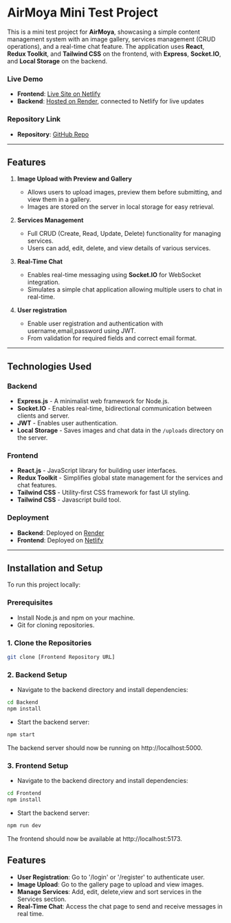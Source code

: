 # AirMoya Mini Test Project

This is a mini test project for **AirMoya**, showcasing a simple content management system with an image gallery, services management (CRUD operations), and a real-time chat feature. The application uses **React**, **Redux Toolkit**, and **Tailwind CSS** on the frontend, with **Express**, **Socket.IO**, and **Local Storage** on the backend.

### Live Demo
- **Frontend**: [Live Site on Netlify](https://airmoya-crud.netlify.app/)
- **Backend**: [Hosted on Render](https://airmoya-test-crud.onrender.com), connected to Netlify for live updates

### Repository Link
- **Repository**: [GitHub Repo](https://github.com/FevenSeyfu/Airmoya-test-crud)
---

## Features

1. **Image Upload with Preview and Gallery**
   - Allows users to upload images, preview them before submitting, and view them in a gallery.
   - Images are stored on the server in local storage for easy retrieval.

2. **Services Management**
   - Full CRUD (Create, Read, Update, Delete) functionality for managing services.
   - Users can add, edit, delete, and view details of various services.

3. **Real-Time Chat**
   - Enables real-time messaging using **Socket.IO** for WebSocket integration.
   - Simulates a simple chat application allowing multiple users to chat in real-time.

3. **User registration**
   - Enable user registration and authentication with username,email,password using JWT.
   - From validation for required fields and correct email format.

---

## Technologies Used

### Backend

- **Express.js** - A minimalist web framework for Node.js.
- **Socket.IO** - Enables real-time, bidirectional communication between clients and server.
- **JWT** - Enables user authentication.
- **Local Storage** - Saves images and chat data in the `/uploads` directory on the server.

### Frontend

- **React.js** - JavaScript library for building user interfaces.
- **Redux Toolkit** - Simplifies global state management for the services and chat features.
- **Tailwind CSS** - Utility-first CSS framework for fast UI styling.
- **Tailwind CSS** - Javascript build tool.

### Deployment

- **Backend**: Deployed on [Render](https://render.com/)
- **Frontend**: Deployed on [Netlify](https://www.netlify.com/)

---

## Installation and Setup

To run this project locally:

### Prerequisites
- Install Node.js and npm on your machine.
- Git for cloning repositories.

### 1. Clone the Repositories

```bash
git clone [Frontend Repository URL]
```
### 2. Backend Setup
- Navigate to the backend directory and install dependencies:

```bash
cd Backend
npm install
```

- Start the backend server:

```bash
npm start
```
The backend server should now be running on http://localhost:5000.

### 3. Frontend Setup
- Navigate to the backend directory and install dependencies:

```bash
cd Frontend
npm install
```

- Start the backend server:

```bash
npm run dev
```
The frontend should now be available at http://localhost:5173.

## Features
- **User Registration**: Go to '/login' or '/register' to authenticate user.
- **Image Upload**: Go to the gallery page to upload and view images.
- **Manage Services**: Add, edit, delete,view and sort services in the Services section.
- **Real-Time Chat**: Access the chat page to send and receive messages in real time.
